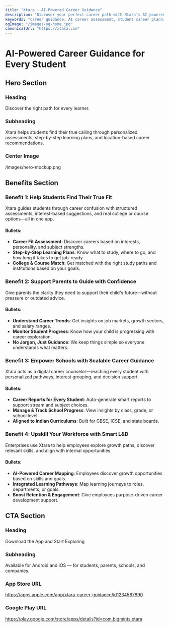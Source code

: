 ```yaml
---
title: "Xtara - AI-Powered Career Guidance"
description: "Discover your perfect career path with Xtara's AI-powered guidance. Personalized assessments, step-by-step learning plans, and location-based recommendations for students, parents, and schools."
keywords: "career guidance, AI career assessment, student career planning, educational technology, career counseling"
ogImage: "/images/og-home.jpg"
canonicalUrl: "https://xtara.com"
---
```


# AI-Powered Career Guidance for Every Student

## Hero Section

### Heading
Discover the right path for every learner.

### Subheading
Xtara helps students find their true calling through personalized assessments, step-by-step learning plans, and location-based career recommendations.

### Center Image
/images/hero-mockup.png

## Benefits Section

### Benefit 1: Help Students Find Their True Fit
Xtara guides students through career confusion with structured assessments, interest-based suggestions, and real college or course options—all in one app.

#### Bullets:
- **Career Fit Assessment**: Discover careers based on interests, personality, and subject strengths.
- **Step-by-Step Learning Plans**: Know what to study, where to go, and how long it takes to get job-ready.
- **College & Course Match**: Get matched with the right study paths and institutions based on your goals.

### Benefit 2: Support Parents to Guide with Confidence
Give parents the clarity they need to support their child's future—without pressure or outdated advice.

#### Bullets:
- **Understand Career Trends**: Get insights on job markets, growth sectors, and salary ranges.
- **Monitor Student Progress**: Know how your child is progressing with career exploration.
- **No Jargon, Just Guidance**: We keep things simple so everyone understands what matters.

### Benefit 3: Empower Schools with Scalable Career Guidance
Xtara acts as a digital career counselor—reaching every student with personalized pathways, interest grouping, and decision support.

#### Bullets:
- **Career Reports for Every Student**: Auto-generate smart reports to support stream and subject choices.
- **Manage & Track School Progress**: View insights by class, grade, or school level.
- **Aligned to Indian Curriculums**: Built for CBSE, ICSE, and state boards.

### Benefit 4: Upskill Your Workforce with Smart L&D
Enterprises use Xtara to help employees explore growth paths, discover relevant skills, and align with internal opportunities.

#### Bullets:
- **AI-Powered Career Mapping**: Employees discover growth opportunities based on skills and goals.
- **Integrated Learning Pathways**: Map learning journeys to roles, departments, or goals.
- **Boost Retention & Engagement**: Give employees purpose-driven career development support.

## CTA Section

### Heading
Download the App and Start Exploring

### Subheading
Available for Android and iOS — for students, parents, schools, and companies.

### App Store URL
https://apps.apple.com/app/xtara-career-guidance/id1234567890

### Google Play URL
https://play.google.com/store/apps/details?id=com.bigmints.xtara